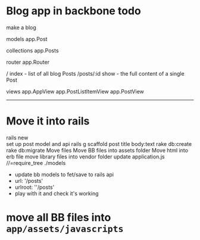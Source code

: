 # Blog app in backbone todo

make a blog

models
  app.Post

collections
  app.Posts

router
  app.Router

  /
    index - list of all blog Posts
  /posts/:id
    show - the full content of a single Post

views
  app.AppView
  app.PostListItemView
  app.PostView

  ---

# Move it into rails
rails new  
set up post model and api
rails g scaffold post title body:text
rake db:create
rake db:migrate
Move files
Move BB files into assets folder
Move html into erb file
move library files into vendor folder
update application.js //=require_tree ./models

* update bb models to fet/save to rails api
* url: '/posts'
* urlroot: ''/posts'
* play with it and check it's working

# move all BB files into `app/assets/javascripts`
